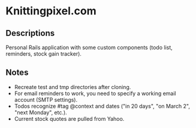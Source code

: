 

# Knittingpixel.com

## Descriptions

Personal Rails application with some custom components (todo list, reminders, stock gain tracker).

## Notes

* Recreate test and tmp directories after cloning.
* For email reminders to work, you need to specify a working email account (SMTP settings).
* Todos recognize #tag @context and dates ("in 20 days", "on March 2", "next Monday", etc.).
* Current stock quotes are pulled from Yahoo.